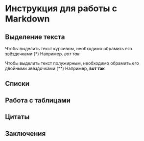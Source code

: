 # Инструкция для работы с Markdown

## Выделение текста

Чтобы выделить текст курсивом, необходимо обрамить его звёздочками (*) Например. *вот так* 

Чтобы выделить текст полужирным, необходимо обрамить его двойными звёздочками (**) Например, **вот так** 

## Списки

## Работа с таблицами

## Цитаты 

## Заключения